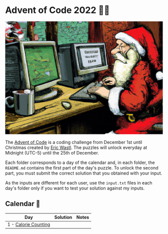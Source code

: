 # Advent of Code 2022 🎄🎅

![](cover.jpg)

The [Advent of Code](https://adventofcode.com) is a coding challenge from December 1st until Christmas created by [Eric Wastl](http://was.tl/). The puzzles will unlock everyday at Midnight (UTC-5) until the 25th of December.

Each folder corresponds to a day of the calendar and, in each folder, the `README.md` contains the first part of the day's puzzle. To unlock the second part, you must submit the correct solution that you obtained with your input.

As the inputs are different for each user, use the `input.txt` files in each day's folder only if you want to test your solution against my inputs.


## Calendar 📆

Day | Solution | Notes
--- | --- | ---
1 - [Calorie Counting](https://adventofcode.com/2022/day/1) |  |  
